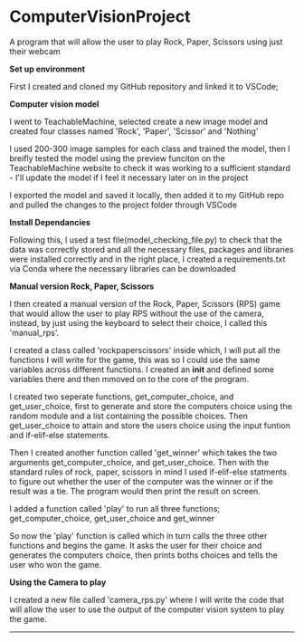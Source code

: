 # ComputerVisionProject

A program that will allow the user to play Rock, Paper, Scissors using just their webcam

**Set up environment**

First I created and cloned my GitHub repository and linked it to VSCode;

**Computer vision model**

I went to TeachableMachine, selected create a new image model and created four classes named 'Rock', 'Paper', 'Scissor' and 'Nothing'

I used 200-300 image samples for each class and trained the model, then I breifly tested the model using the preview funciton on the TeachableMachine website to check it was working to a sufficient standard - I'll update the model if I feel it necessary later on in the project

I exported the model and saved it locally, then added it to my GitHub repo and pulled the changes to the project folder through VSCode

**Install Dependancies**

Following this, I used a test file(model_checking_file.py) to check that the data was correctly stored and all the necessary files, packages and libraries were installed correctly and in the right place, I created a requirements.txt via Conda where the necessary libraries can be downloaded

**Manual version Rock, Paper, Scissors**

I then created a manual version of the Rock, Paper, Scissors (RPS) game that would allow the user to play RPS without the use of the camera, instead, by just using the keyboard to select their choice, I called this 'manual_rps'.

I created a class called 'rockpaperscissors' inside which, I will put all the functions I will write for the game, this was so I could use the same variables across different functions. I created an __init__ and defined some variables there and then mmoved on to the core of the program.

I created two seperate functions, get_computer_choice, and get_user_choice, first to generate and store the computers choice using the random module and a list containing the possible choices. Then get_user_choice to attain and store the users choice using the input funtion and if-elif-else statements.

Then I created another function called 'get_winner' which takes the two arguments get_computer_choice, and get_user_choice. Then with the standard rules of rock, paper, scissors in mind I used if-elif-else statments to figure out whether the user of the computer was the winner or if the result was a tie. The program would then print the result on screen.

I added a function called 'play' to run all three functions; get_computer_choice, get_user_choice and get_winner

So now the 'play' function is called which in turn calls the three other functions and begins the game. It asks the user for their choice and generates the computers choice, then prints boths choices and tells the user who won the game.

**Using the Camera to play**

I created a new file called 'camera_rps.py' where I will write the code that will allow the user to use the output of the computer vision system to play the game.



----------








